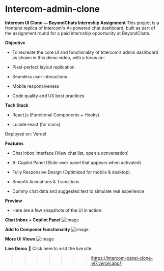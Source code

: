 
# Intercom-admin-clone
**Intercom UI Clone — BeyondChats Internship Assignment**
This project is a frontend replica of Intercom's AI-powered chat dashboard, built as part of the assignment round for a paid internship opportunity at BeyondChats.

**Objective**
 - To recreate the core UI and functionality of Intercom’s admin dashboard as shown in this demo video, with a focus on:

 - Pixel-perfect layout replication

 - Seamless user interactions

 - Mobile responsiveness

 - Code quality and UX best practices

**Tech Stack**
 - React.js (Functional Components + Hooks)

 - Lucide-react (for icons)

Deployed on: Vercel 

**Features**
 - Chat Inbox Interface (View chat list, open a conversation)

 - AI Copilot Panel (Slide-over panel that appears when activated)

 - Fully Responsive Design (Optimized for mobile & desktop)

 - Smooth Animations & Transitions

 - Dummy chat data and suggested text to simulate real experience

   
**Preview**
* Here are a few snapshots of the UI in action:

**Chat Inbox + Copilot Panel**
![image](https://github.com/user-attachments/assets/27cd7bcf-1f3a-4682-9e42-75f19b1ceed5)


**Add to Composer Functionality**
![image](https://github.com/user-attachments/assets/e548a6d2-6e7b-471f-b8d2-648ace9ad53f)


**More UI Views**
![image](https://github.com/user-attachments/assets/437abade-db57-4a0f-8881-1fdfafa186b6)






**Live Demo**
🔗 Click here to visit the live site
>>>>>>>(https://intercom-panel-clone-jyi7.vercel.app/)
